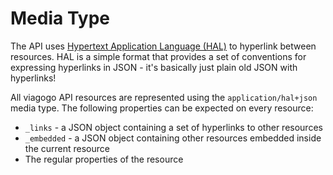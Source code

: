 # Media Type

The API uses [Hypertext Application Language (HAL)][hal] to hyperlink between
resources. HAL is a simple format that provides a set of conventions for
expressing hyperlinks in JSON - it's basically just plain old JSON with
hyperlinks!

[hal]: http://stateless.co/hal_specification.html

All viagogo API resources are represented using the `application/hal+json`
media type. The following properties can be expected on every resource:

* `_links` - a JSON object containing a set of hyperlinks to other resources
* `_embedded` - a JSON object containing other resources embedded inside the current resource
* The regular properties of the resource
